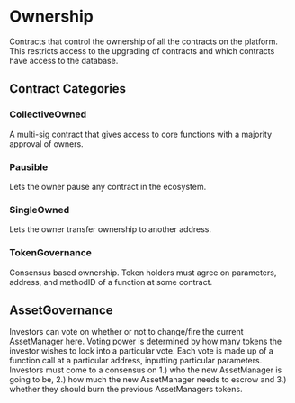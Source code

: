 
# Ownership
Contracts that control the ownership of all the contracts on the platform. This restricts access to the upgrading of contracts and which contracts have access to the database.

## Contract Categories

### CollectiveOwned
A multi-sig contract that gives access to core functions with a majority approval of owners.

### Pausible
Lets the owner pause any contract in the ecosystem.

### SingleOwned
Lets the owner transfer ownership to another address.

### TokenGovernance
Consensus based ownership. Token holders must agree on parameters, address, and methodID of a function at some contract.

## AssetGovernance
Investors can vote on whether or not to change/fire the current AssetManager here. Voting power is determined by how many tokens the investor wishes to lock into a particular vote. Each vote is made up of a function call at a particular address, inputting particular parameters. Investors must come to a consensus on 1.) who the new AssetManager is going to be, 2.) how much the new AssetManager needs to escrow and 3.) whether they should burn the previous AssetManagers tokens.
